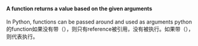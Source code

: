 #### A function returns a value based on the given arguments
In Python, functions can be passed around and used as arguments
python 的function如果没有带（），则只有reference被引用，没有被执行。如果带（），则代表执行。
